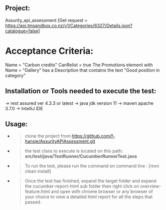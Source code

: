 ## Project:
Assurity_api_assessment [Get request = https://api.tmsandbox.co.nz/v1/Categories/6327/Details.json?catalogue=false]

# Acceptance Criteria:
Name = "Carbon credits"
CanRelist = true
The Promotions element with Name = "Gallery" has a Description that contains the text "Good position in category"



## Installation or Tools needed to execute the test:
-> rest assured ver 4.3.3 or latest
-> java jdk version 11
-> maven apache 3.7.0
-> IntelliJ IDE

## Usage:

- > clone the project from https://github.com/f-hansie/AssurityAPIAssessment.git
- > the test class to execute is located on this path: **src/test/java/TestRunner/CucumberRunnerTest.java**
- > To run the test, please run the command on command line : [mvn clean install] 
- > Once the test has finished, expand the target folder and expand the cucumber-report-html sub folder then right click on overview-feature.html and open with chrome browser or any browser of your choice to view a detailed html report for all the steps that passed.


